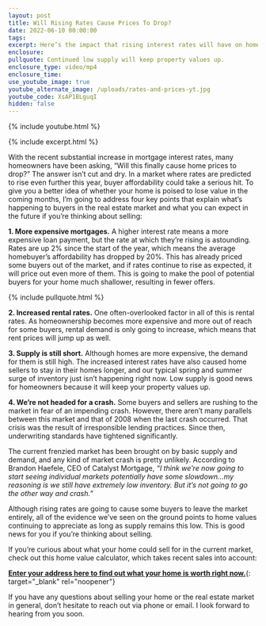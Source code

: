 ```yaml
---
layout: post
title: Will Rising Rates Cause Prices To Drop?
date: 2022-06-10 00:00:00
tags:
excerpt: Here’s the impact that rising interest rates will have on home prices.
enclosure:
pullquote: Continued low supply will keep property values up.
enclosure_type: video/mp4
enclosure_time:
use_youtube_image: true
youtube_alternate_image: /uploads/rates-and-prices-yt.jpg
youtube_code: XsAP1BLguqI
hidden: false
---
```

{% include youtube.html %}

{% include excerpt.html %}

With the recent substantial increase in mortgage interest rates, many homeowners have been asking, “Will this finally cause home prices to drop?” The answer isn’t cut and dry. In a market where rates are predicted to rise even further this year, buyer affordability could take a serious hit. To give you a better idea of whether your home is poised to lose value in the coming months, I’m going to address four key points that explain what’s happening to buyers in the real estate market and what you can expect in the future if you’re thinking about selling:

**1\. More expensive mortgages.** A higher interest rate means a more expensive loan payment, but the rate at which they’re rising is astounding. Rates are up 2% since the start of the year, which means the average homebuyer’s affordability has dropped by 20%. This has already priced some buyers out of the market, and if rates continue to rise as expected, it will price out even more of them. This is going to make the pool of potential buyers for your home much shallower, resulting in fewer offers.

{% include pullquote.html %}

**2\. Increased rental rates.** One often-overlooked factor in all of this is rental rates. As homeownership becomes more expensive and more out of reach for some buyers, rental demand is only going to increase, which means that rent prices will jump up as well.

**3\. Supply is still short.** Although homes are more expensive, the demand for them is still high. The increased interest rates have also caused home sellers to stay in their homes longer, and our typical spring and summer surge of inventory just isn’t happening right now. Low supply is good news for homeowners because it will keep your property values up.

**4\. We’re not headed for a crash.** Some buyers and sellers are rushing to the market in fear of an impending crash. However, there aren’t many parallels between this market and that of 2008 when the last crash occurred. That crisis was the result of irresponsible lending practices. Since then, underwriting standards have tightened significantly.

The current frenzied market has been brought on by basic supply and demand, and any kind of market crash is pretty unlikely. According to Brandon Haefele, CEO of Catalyst Mortgage, *“I think we’re now going to start seeing individual markets potentially have some slowdown…my reasoning is we still have extremely low inventory. But it’s not going to go the other way and crash.”*

Although rising rates are going to cause some buyers to leave the market entirely, all of the evidence we’ve seen on the ground points to home values continuing to appreciate as long as supply remains this low. This is good news for you if you’re thinking about selling.

If you’re curious about what your home could sell for in the current market, check out this home value calculator, which takes recent sales into account:

[**Enter your address here to find out what your home is worth right now.**](https://hmbt.co/7HLD7m){: target="_blank" rel="noopener"}

If you have any questions about selling your home or the real estate market in general, don’t hesitate to reach out via phone or email. I look forward to hearing from you soon.
